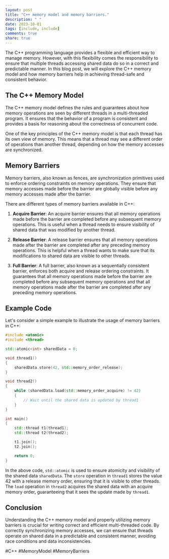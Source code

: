 ```yaml
---
layout: post
title: "C++ memory model and memory barriers."
description: " "
date: 2023-10-01
tags: [include, include]
comments: true
share: true
---
```


The C++ programming language provides a flexible and efficient way to manage memory. However, with this flexibility comes the responsibility to ensure that multiple threads accessing shared data do so in a correct and predictable manner. In this blog post, we will explore the C++ memory model and how memory barriers help in achieving thread-safe and consistent behavior.

## The C++ Memory Model
The C++ memory model defines the rules and guarantees about how memory operations are seen by different threads in a multi-threaded program. It ensures that the behavior of a program is consistent and provides a basis for reasoning about the correctness of concurrent code.

One of the key principles of the C++ memory model is that each thread has its own view of memory. This means that a thread may see a different order of operations than another thread, depending on how the memory accesses are synchronized.

## Memory Barriers
Memory barriers, also known as fences, are synchronization primitives used to enforce ordering constraints on memory operations. They ensure that memory accesses made before the barrier are globally visible before any memory accesses made after the barrier.

There are different types of memory barriers available in C++:

1. **Acquire Barrier**: An acquire barrier ensures that all memory operations made before the barrier are completed before any subsequent memory operations. This is useful when a thread needs to ensure visibility of shared data that was modified by another thread.

2. **Release Barrier**: A release barrier ensures that all memory operations made after the barrier are completed after any preceding memory operations. This is helpful when a thread wants to make sure that its modifications to shared data are visible to other threads.

3. **Full Barrier**: A full barrier, also known as a sequentially consistent barrier, enforces both acquire and release ordering constraints. It guarantees that all memory operations made before the barrier are completed before any subsequent memory operations and that all memory operations made after the barrier are completed after any preceding memory operations.

## Example Code
Let's consider a simple example to illustrate the usage of memory barriers in C++:

```cpp
#include <atomic>
#include <thread>

std::atomic<int> sharedData = 0;

void thread1()
{
    sharedData.store(42, std::memory_order_release);
}

void thread2()
{
    while (sharedData.load(std::memory_order_acquire) != 42)
    {
        // Wait until the shared data is updated by thread1
    }
}

int main()
{
    std::thread t1(thread1);
    std::thread t2(thread2);

    t1.join();
    t2.join();

    return 0;
}
```

In the above code, `std::atomic` is used to ensure atomicity and visibility of the shared data `sharedData`. The `store` operation in `thread1` stores the value 42 with a release memory order, ensuring that it is visible to other threads. The `load` operation in `thread2` acquires the shared data with an acquire memory order, guaranteeing that it sees the update made by `thread1`.

## Conclusion
Understanding the C++ memory model and properly utilizing memory barriers is crucial for writing correct and efficient multi-threaded code. By correctly synchronizing memory accesses, we can ensure that threads operate on shared data in a predictable and consistent manner, avoiding race conditions and data inconsistencies.

#C++ #MemoryModel #MemoryBarriers